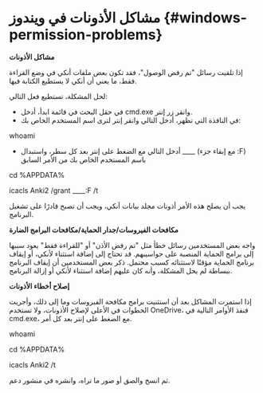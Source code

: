 # مشاكل الأذونات في ويندوز {#windows-permission-problems}

**مشاكل الأذونات**

إذا تلقيت رسائل "تم رفض الوصول"، فقد تكون بعض ملفات أنكي في وضع القراءة فقط، ما
يعني أن أنكي لا يستطيع الكتابة فيها.

لحل المشكلة، تستطيع فعل التالي:

- في حقل البحث في قائمة ابدأ، أدخل cmd.exe وانقر زر إنتر.
- في النافذة التي تظهر، أدخل التالي وانقر إنتر لترى اسم المستخدم الخاص بك:

whoami

- أدخل التالي مع الضغط على إنتر بعد كل سطر، واستبدال ____ (مع إبقاء جزء :F) باسم
  المستخدم الخاص بك من الأمر السابق

cd %APPDATA%

icacls Anki2 /grant ____:F /t

يجب أن يصلح هذه الأمر أذونات مجلد بيانات أنكي، ويجب أن تصبح قادرًا على تشغيل البرنامج.

**مكافحات الفيروسات/جدار الحماية/مكافحات البرامج الضارة**

واجه بعض المستخدمين رسائل خطأ مثل "تم رفض الأذن" أو "للقراءة فقط" يعود سببها
إلى برامج الحماية المنصبة على حواسيبهم. قد تحتاج إلى إضافة استثناء لأنكي، أو إيقاف
برنامج الحماية مؤقتًا لاستثنائه كسبب محتمل. ذكر بعض المستخدمين أن إيقاف البرنامج ببساطة
لم يحل المشكلة، وأنه كان عليهم إضافة استثناء لأنكي أو إزالة البرنامج.

**إصلاح أخطاء الأذونات**

إذا استمرت المشاكل بعد أن استثنيت برامج مكافحة الفيروسات وما إلى ذلك، وأجريت الخطوات
في الأعلى لإصلاح الأذونات، ولا تستخدم OneDrive، فنفذ الأوامر التالية في cmd.exe،
مع الضغط على إنتر بعد كل أمر.

whoami

cd %APPDATA%

icacls Anki2 /t

ثم انسخ والصق أو صور ما تراه، وانشره في منشور دعم.
